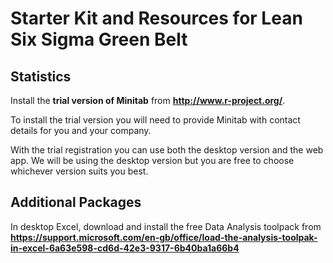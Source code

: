 # Starter Kit and Resources for Lean Six Sigma Green Belt

## Statistics

Install the **trial version of Minitab** from **http://www.r-project.org/**. 

To install the trial version you will need to provide Minitab with contact details for you and your company. 

With the trial registration you can use both the desktop version and the web app. We will be using the desktop version but you are free to choose whichever version suits you best. 

## Additional Packages

In desktop Excel, download and install the free Data Analysis toolpack from **https://support.microsoft.com/en-gb/office/load-the-analysis-toolpak-in-excel-6a63e598-cd6d-42e3-9317-6b40ba1a66b4**
